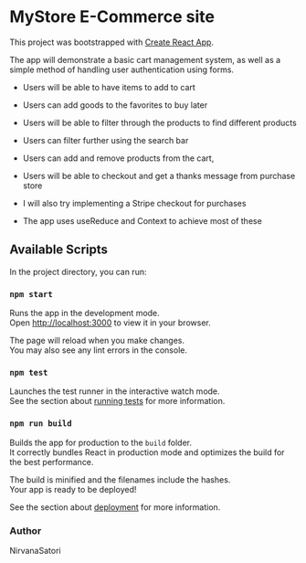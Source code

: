 # MyStore E-Commerce site

This project was bootstrapped with [Create React App](https://github.com/facebook/create-react-app).

The app will demonstrate a basic cart management system, as well as a simple method of handling user authentication using forms.
- Users will be able to have items to add to cart
- Users can add goods to the favorites to buy later
- Users will be able to filter through the products to find different products
- Users can filter further using the search bar
- Users can add and remove products from the cart,
- Users will be able to checkout and get a thanks message from purchase store
- I will also try implementing a Stripe checkout for purchases

- The app uses useReduce and Context to achieve most of these

## Available Scripts

In the project directory, you can run:

### `npm start`

Runs the app in the development mode.\
Open [http://localhost:3000](http://localhost:3000) to view it in your browser.

The page will reload when you make changes.\
You may also see any lint errors in the console.

### `npm test`

Launches the test runner in the interactive watch mode.\
See the section about [running tests](https://facebook.github.io/create-react-app/docs/running-tests) for more information.

### `npm run build`

Builds the app for production to the `build` folder.\
It correctly bundles React in production mode and optimizes the build for the best performance.

The build is minified and the filenames include the hashes.\
Your app is ready to be deployed!

See the section about [deployment](https://facebook.github.io/create-react-app/docs/deployment) for more information.

### Author
NirvanaSatori
